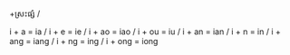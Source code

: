 +ស្រះផ្សំ /


i + a = ia / 
i + e = ie /
i + ao = iao /
i + ou = iu /
i + an = ian /
i + n = in /
i + ang = iang /
i + ng = ing /
i + ong = iong 